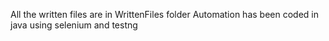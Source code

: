 All the written files are in WrittenFiles folder
Automation has been coded in java using selenium and testng